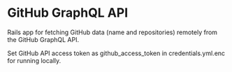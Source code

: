 # GitHub GraphQL API

Rails app for fetching GitHub data (name and repositories) remotely from the GitHub GraphQL API. 

Set GitHub API access token as github_access_token in credentials.yml.enc for running locally. 
